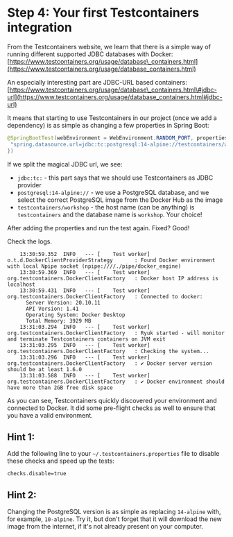 # Step 4: Your first Testcontainers integration

From the Testcontainers website, we learn that there is a simple way of running different supported JDBC databases with Docker:  
[https://www.testcontainers.org/usage/database\_containers.html](https://www.testcontainers.org/usage/database_containers.html)

An especially interesting part are JDBC-URL based containers:  
[https://www.testcontainers.org/usage/database\_containers.html\#jdbc-url](https://www.testcontainers.org/usage/database_containers.html#jdbc-url)

It means that starting to use Testcontainers in our project \(once we add a dependency\) is as simple as changing a few properties in Spring Boot:

```java
@SpringBootTest(webEnvironment = WebEnvironment.RANDOM_PORT, properties = {
 "spring.datasource.url=jdbc:tc:postgresql:14-alpine://testcontainers/workshop"
})
```

If we split the magical JDBC url, we see:

* `jdbc:tc:` - this part says that we should use Testcontainers as JDBC provider
* `postgresql:14-alpine://` - we use a PostgreSQL database, and we select the correct PostgreSQL image from the Docker Hub as the image
* `testcontainers/workshop` - the host name \(can be anything\) is `testcontainers` and the database name is `workshop`. Your choice!

After adding the properties and run the test again. Fixed? Good!

Check the logs.

```text
    13:30:59.352  INFO   --- [    Test worker] o.t.d.DockerClientProviderStrategy       : Found Docker environment with local Npipe socket (npipe:////./pipe/docker_engine)
    13:30:59.369  INFO   --- [    Test worker] org.testcontainers.DockerClientFactory   : Docker host IP address is localhost
    13:30:59.431  INFO   --- [    Test worker] org.testcontainers.DockerClientFactory   : Connected to docker: 
      Server Version: 20.10.11
      API Version: 1.41
      Operating System: Docker Desktop
      Total Memory: 3929 MB
    13:31:03.294  INFO   --- [    Test worker] org.testcontainers.DockerClientFactory   : Ryuk started - will monitor and terminate Testcontainers containers on JVM exit
    13:31:03.295  INFO   --- [    Test worker] org.testcontainers.DockerClientFactory   : Checking the system...
    13:31:03.296  INFO   --- [    Test worker] org.testcontainers.DockerClientFactory   : ✔ Docker server version should be at least 1.6.0
    13:31:03.588  INFO   --- [    Test worker] org.testcontainers.DockerClientFactory   : ✔ Docker environment should have more than 2GB free disk space
```

As you can see, Testcontainers quickly discovered your environment and connected to Docker. 
It did some pre-flight checks as well to ensure that you have a valid environment.

## Hint 1:

Add the following line to your `~/.testcontainers.properties` file to disable these checks and speed up the tests:

```text
checks.disable=true
```

## Hint 2:

Changing the PostgreSQL version is as simple as replacing `14-alpine` with, for example, `10-alpine`.
Try it, but don't forget that it will download the new image from the internet, if it's not already present on your computer.

